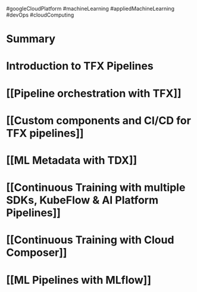 #googleCloudPlatform #machineLearning #appliedMachineLearning #devOps #cloudComputing

# Summary
# Introduction to TFX Pipelines

# [[Pipeline orchestration with TFX]]
# [[Custom components and CI/CD for TFX pipelines]]
# [[ML Metadata with TDX]]

# [[Continuous Training with multiple SDKs, KubeFlow & AI Platform Pipelines]]

# [[Continuous Training with Cloud Composer]]
# [[ML Pipelines with MLflow]]


